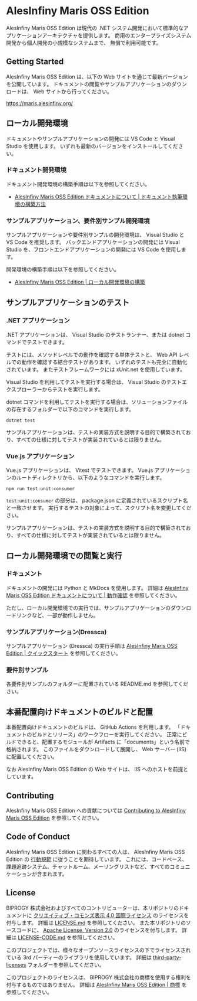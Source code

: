 <!-- textlint-disable @textlint-rule/require-header-id -->
<!-- markdownlint-disable-file CMD001 -->

# AlesInfiny Maris OSS Edition

AlesInfiny Maris OSS Edition は現代の .NET システム開発において標準的なアプリケーションアーキテクチャを提供します。
商用のエンタープライズシステム開発から個人開発の小規模なシステムまで、 無償で利用可能です。

## Getting Started

AlesInfiny Maris OSS Edition は、以下の Web サイトを通じて最新バージョンを公開しています。
ドキュメントの閲覧やサンプルアプリケーションのダウンロードは、 Web サイトから行ってください。

<https://maris.alesinfiny.org/>

## ローカル開発環境

ドキュメントやサンプルアプリケーションの開発には VS Code と Visual Studio を使用します。
いずれも最新のバージョンをインストールしてください。

### ドキュメント開発環境

ドキュメント開発環境の構築手順は以下を参照してください。

- [AlesInfiny Maris OSS Edition ドキュメントについて | ドキュメント執筆環境の構築方法](/documents/README.md#ドキュメント執筆環境の構築方法)

### サンプルアプリケーション、要件別サンプル開発環境

サンプルアプリケーションや要件別サンプルの開発環境は、 Visual Studio と VS Code を推奨します。
バックエンドアプリケーションの開発には Visual Studio を、フロントエンドアプリケーションの開発には VS Code を使用します。

開発環境の構築手順は以下を参照してください。

- [AlesInfiny Maris OSS Edition | ローカル開発環境の構築](https://maris.alesinfiny.org/guidebooks/how-to-develop/local-environment/)

## サンプルアプリケーションのテスト

### .NET アプリケーション

.NET アプリケーションは、 Visual Studio のテストランナー、または dotnet コマンドでテストできます。

テストには、メソッドレベルでの動作を確認する単体テストと、 Web API レベルでの動作を確認する結合テストがあります。
いずれのテストも完全に自動化されています。
またテストフレームワークには xUnit.net を使用しています。

Visual Studio を利用してテストを実行する場合は、 Visual Studio のテストエクスプローラーからテストを実行します。

dotnet コマンドを利用してテストを実行する場合は、ソリューションファイルの存在するフォルダーで以下のコマンドを実行します。

```shell
dotnet test
```

サンプルアプリケーションは、テストの実装方式を説明する目的で構築されており、すべての仕様に対してテストが実装されているとは限りません。

### Vue.js アプリケーション

Vue.js アプリケーションは、 Vitest でテストできます。
Vue.js アプリケーションのルートディレクトリから、以下のようなコマンドを実行します。

```shell
npm run test:unit:consumer
```

`test:unit:consumer` の部分は、 package.json に定義されているスクリプト名と一致させます。
実行するテストの対象によって、スクリプト名を変更してください。

サンプルアプリケーションは、テストの実装方式を説明する目的で構築されており、すべての仕様に対してテストが実装されているとは限りません。

## ローカル開発環境での閲覧と実行

### ドキュメント

ドキュメントの開発には Python と MkDocs を使用します。
詳細は [AlesInfiny Maris OSS Edition ドキュメントについて | 動作確認](/documents/README.md#動作確認) を参照してください。

ただし、ローカル開発環境での実行では、サンプルアプリケーションのダウンロードリンクなど、一部が動作しません。

### サンプルアプリケーション(Dressca)

サンプルアプリケーション (Dressca) の実行手順は [AlesInfiny Maris OSS Edition | クイックスタート](https://maris.alesinfiny.org/#quick-start) を参照してください。

### 要件別サンプル

各要件別サンプルのフォルダーに配置されている README.md を参照してください。

## 本番配置向けドキュメントのビルドと配置

本番配置向けドキュメントのビルドは、 GitHub Actions を利用します。
「ドキュメントのビルドとリリース」のワークフローを実行してください。
正常にビルドできると、配置するモジュールが Artifacts に「documents」という名前で格納されます。
このファイルをダウンロードして展開し、 Web サーバー (IIS) に配置してください。

なお AlesInfiny Maris OSS Edition の Web サイトは、 IIS へのホストを前提としています。

## Contributing

AlesInfiny Maris OSS Edition への貢献については [Contributing to AlesInfiny Maris OSS Edition](/.github/CONTRIBUTING.md) を参照してください。

## Code of Conduct

AlesInfiny Maris OSS Edition に関わるすべての人は、 AlesInfiny Maris OSS Edition の [行動規範](https://github.com/AlesInfiny/.github/blob/main/CODE_OF_CONDUCT.md) に従うことを期待しています。
これには、コードベース、課題追跡システム、チャットルーム、メーリングリストなど、すべてのコミュニケーションが含まれます。

## License

BIPROGY 株式会社およびすべてのコントリビューターは、本リポジトリのドキュメントに [クリエイティブ・コモンズ表示 4.0 国際ライセンス](https://creativecommons.org/licenses/by/4.0/) のライセンスを付与します。
詳細は [LICENSE.md](/LICENSE) を参照してください。
また本リポジトリのソースコードに、 [Apache License, Version 2.0](https://www.apache.org/licenses/LICENSE-2.0) のライセンスを付与します。
詳細は [LICENSE-CODE.md](/LICENSE-CODE) を参照してください。

このプロジェクトでは、様々なオープンソースライセンスの下でライセンスされている 3rd パーティーのライブラリを使用しています。
詳細は [third-party-licenses](/third-party-licenses/) フォルダーを参照してください。

このプロジェクトのライセンスは、 BIPROGY 株式会社の商標を使用する権利を付与するものではありません。
詳細は [AlesInfiny Maris OSS Edition | 商標](https://maris.alesinfiny.org/about-maris/trademarks/) を参照してください。

<!-- textlint-enable @textlint-rule/require-header-id -->
